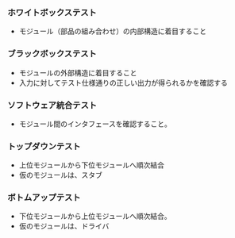 ### ホワイトボックステスト
- モジュール（部品の組み合わせ）の内部構造に着目すること
### ブラックボックステスト
- モジュールの外部構造に着目すること
- 入力に対してテスト仕様通りの正しい出力が得られるかを確認する
### ソフトウェア統合テスト
- モジュール間のインタフェースを確認すること。
### トップダウンテスト
- 上位モジュールから下位モジュールへ順次結合
- 仮のモジュールは、スタブ
### ボトムアップテスト
- 下位モジュールから上位モジュールへ順次結合。
- 仮のモジュールは、ドライバ

